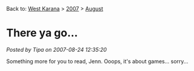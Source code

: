 Back to: [West Karana](/posts/westkarana.md) > [2007](/posts/2007/westkarana.md) > [August](./westkarana.md)
# There ya go...

*Posted by Tipa on 2007-08-24 12:35:20*

Something more for you to read, Jenn. Ooops, it's about games... sorry...
